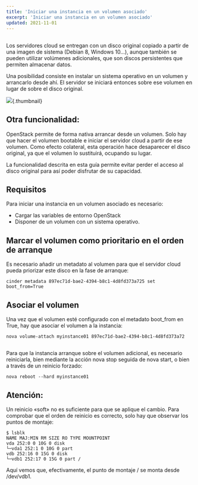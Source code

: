 ```yaml
---
title: 'Iniciar una instancia en un volumen asociado'
excerpt: 'Iniciar una instancia en un volumen asociado'
updated: 2021-11-01
---
```


## 
Los servidores cloud se entregan con un disco original copiado a partir de una imagen de sistema (Debian 8, Windows 10...), aunque también se pueden utilizar volúmenes adicionales, que son discos persistentes que permiten almacenar datos.

Una posibilidad consiste en instalar un sistema operativo en un volumen y arrancarlo desde ahí. El servidor se iniciará entonces sobre ese volumen en lugar de sobre el disco original.

![](images/img_3704.jpg){.thumbnail}

## Otra funcionalidad:
OpenStack permite de forma nativa arrancar desde un volumen. Solo hay que hacer el volumen bootable e iniciar el servidor cloud a partir de ese volumen. Como efecto colateral, esta operación hace desaparecer el disco original, ya que el volumen lo sustituirá, ocupando su lugar. 

La funcionalidad descrita en esta guía permite evitar perder el acceso al disco original para así poder disfrutar de su capacidad.

## Requisitos
Para iniciar una instancia en un volumen asociado es necesario:

- Cargar las variables de entorno OpenStack
- Disponer de un volumen con un sistema operativo.

## Marcar el volumen como prioritario en el orden de arranque
Es necesario añadir un metadato al volumen para que el servidor cloud pueda priorizar este disco en la fase de arranque:

```
cinder metadata 897ec71d-bae2-4394-b8c1-4d8fd373a725 set boot_from=True
```

## Asociar el volumen
Una vez que el volumen esté configurado con el metadato boot_from en True, hay que asociar el volumen a la instancia:

```
nova volume-attach myinstance01 897ec71d-bae2-4394-b8c1-4d8fd373a72
```

## 
Para que la instancia arranque sobre el volumen adicional, es necesario reiniciarla, bien mediante la acción nova stop seguida de nova start, o bien a través de un reinicio forzado:

```
nova reboot --hard myinstance01
```

## Atención:
Un reinicio «soft» no es suficiente para que se aplique el cambio.
Para comprobar que el orden de reinicio es correcto, solo hay que observar los puntos de montaje:

```
$ lsblk
NAME MAJ:MIN RM SIZE RO TYPE MOUNTPOINT
vda 252:0 0 10G 0 disk
└─vda1 252:1 0 10G 0 part
vdb 252:16 0 15G 0 disk
└─vdb1 252:17 0 15G 0 part /
```

Aquí vemos que, efectivamente, el punto de montaje / se monta desde /dev/vdb1.